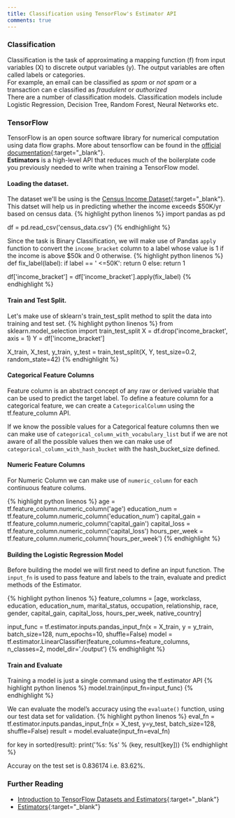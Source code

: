 ```yaml
---
title: Classification using TensorFlow's Estimator API
comments: true
---
```


### Classification
Classification is the task of approximating a mapping function (f) from input variables (X) to discrete output variables (y).  The output variables are often called labels or categories.  
For example, an email can be classified as *spam* or *not spam* or a transaction can e classified as *fraudulent* or *authorized*  
There are a number of classification models. Classification models include Logistic Regression, Decision Tree, Random Forest, Neural Networks etc.

### TensorFlow
TensorFlow is an open source software library for numerical computation using data flow graphs. More about tensorflow can be found in the [official documentation](https://www.tensorflow.org/get_started/){:target="_blank"}.  
**Estimators** is a high-level API that reduces much of the boilerplate code you previously needed to write when training a TensorFlow model.

#### Loading the dataset.
The dataset we'll be using is the [Census Income Dataset](https://archive.ics.uci.edu/ml/datasets/Census+Income){:target="_blank"}. This datset will help us in predicting whether the income exceeds $50K/yr based on census data.
{% highlight python linenos %}
import pandas as pd

df = pd.read_csv('census_data.csv')
{% endhighlight %}

Since the task is Binary Classification, we will make use of Pandas `apply` function to convert the `income_bracket` column to a label whose value is 1 if the income is above $50k and 0 otherwise.
{% highlight python linenos %}
def fix_label(label):
    if label == ' <=50K':
        return 0
    else:
        return 1

df['income_bracket'] = df['income_bracket'].apply(fix_label)
{% endhighlight %}

#### Train and Test Split.
Let's make use of sklearn's train_test_split method to split the data into training and test set.
{% highlight python linenos %}
from sklearn.model_selection import train_test_split
X = df.drop('income_bracket', axis = 1)
Y = df['income_bracket']

X_train, X_test, y_train, y_test = train_test_split(X, Y, test_size=0.2, random_state=42)
{% endhighlight %}

#### Categorical Feature Columns
Feature column is an abstract concept of any raw or derived variable that can be used to predict the target label. To define a feature column for a categorical feature, we can create a `CategoricalColumn` using the tf.feature_column API.  

If we know the possible values for a Categorical feature columns then we can make use of `categorical_column_with_vocabulary_list` but if we are not aware of all the possible values then we can make use of `categorical_column_with_hash_bucket` with the hash_bucket_size defined.

<script src="https://gist.github.com/jinudaniel/2cba778ea7135c66e3acaa6fbbab7187.js"></script>

#### Numeric Feature Columns
For Numeric Column we can make use of `numeric_column` for each continuous feature colums.

{% highlight python linenos %}
age = tf.feature_column.numeric_column('age')
education_num = tf.feature_column.numeric_column('education_num')
capital_gain = tf.feature_column.numeric_column('capital_gain')
capital_loss = tf.feature_column.numeric_column('capital_loss')
hours_per_week = tf.feature_column.numeric_column('hours_per_week')
{% endhighlight %}

#### Building the Logistic Regression Model
Before building the model we will first need to define an input function. The `input_fn` is used to pass feature and labels to the train, evaluate and predict methods of the Estimator.

{% highlight python linenos %}
feature_columns = [age, workclass, education, education_num, marital_status, occupation, 
		relationship, race, gender, capital_gain, capital_loss, hours_per_week, native_country]

input_func = tf.estimator.inputs.pandas_input_fn(x = X_train, y = y_train, batch_size=128, num_epochs=10, shuffle=False)
model = tf.estimator.LinearClassifier(feature_columns=feature_columns, n_classes=2, model_dir='./output')
{% endhighlight %}

#### Train and Evaluate
Training a model is just a single command using the tf.estimator API
{% highlight python linenos %}
model.train(input_fn=input_func)
{% endhighlight %}

We can evaluate the model’s accuracy using the `evaluate()` function, using our test data set for validation.
{% highlight python linenos %}
eval_fn = tf.estimator.inputs.pandas_input_fn(x = X_test, y=y_test, batch_size=128, shuffle=False)
result = model.evaluate(input_fn=eval_fn)

for key in sorted(result):
  print('%s: %s' % (key, result[key]))
{% endhighlight %}

Accuray on the test set is 0.836174 i.e. 83.62%.

### Further Reading
- [Introduction to TensorFlow Datasets and Estimators](https://developers.googleblog.com/2017/09/introducing-tensorflow-datasets.html){:target="_blank"}
- [Estimators](https://www.tensorflow.org/programmers_guide/estimators){:target="_blank"}